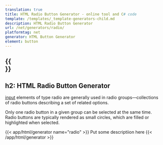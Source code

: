 ```yaml
---
translation: true
title: HTML Radio Button Generator - online tool and C# code
template: /templates/_template-generators-child.md
description: HTML Radio Button Generator
url: /net/generators/radio/
platformtag: net
generator: HTML Button Generator
element: button
---
```


{{<section overview>}}
---
h2: HTML Radio Button Generator
---

[input](https://html.spec.whatwg.org/multipage/input.html#the-input-element) elements of type radio are generally used in radio groups—collections of radio buttons describing a set of related options.

Only one radio button in a given group can be selected at the same time. Radio buttons are typically rendered as small circles, which are filled or highlighted when selected.


{{< app/html/generator name="radio" >}}
Put some descriptiion here
{{< /app/html/generator >}}